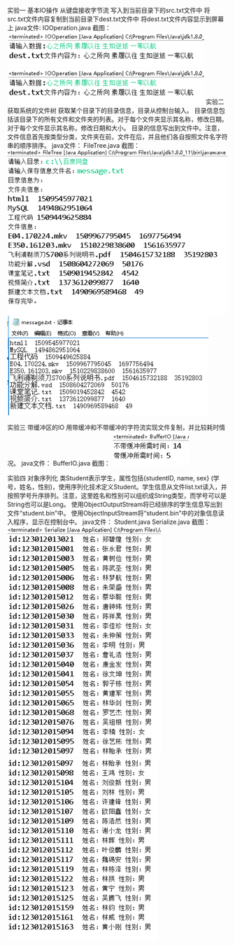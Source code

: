 
实验一 基本IO操作
从键盘接收字节流
写入到当前目录下的src.txt文件中
将src.txt文件内容复制到当前目录下dest.txt文件中
将dest.txt文件内容显示到屏幕上
java文件:
IOOperation.java
截图：
![image](https://github.com/ZQD5L/Java/raw/master/Experiment_IO/imgs/1.1.png)
![image](https://github.com/ZQD5L/Java/raw/master/Experiment_IO/1.1.png)
实验二 获取系统的文件树
获取某个目录下的目录信息，目录从控制台输入。
目录信息包括该目录下的所有文件和文件夹的列表。对于每个文件夹显示其名称，修改日期。对于每个文件显示其名称，修改日期和大小。
目录的信息写出到文件中。注意，文件信息首先按类型分类，文件夹在前，文件在后，并且他们各自按照文件名字符串的顺序排序。
java文件：
FileTree.java
截图：
![image](https://github.com/ZQD5L/Java/raw/master/Experiment_IO/imgs/2.1.png)
![image](https://github.com/ZQD5L/Java/raw/master/Experiment_IO/imgs/2.2.png)

实验三 带缓冲区的IO
用带缓冲和不带缓冲的字符流实现文件复制，并比较耗时情况。
java文件：
BufferIO.java
截图：
![image](https://github.com/ZQD5L/Java/raw/master/Experiment_IO/imgs/3.1.png)

实验四 对象序列化
类Student表示学生，属性包括{studentID, name, sex} (学号，姓名，性别)，使用序列化技术定义Student。学生信息从文件list.txt读入，并按照学号升序排列。注意，这里姓名和性别可以组织成String类型，而学号可以是String也可以是Long。
使用ObjectOutputStream将已经排序的学生信息写出到文件“student.bin”中。
使用ObjectInputStream将“student.bin”中的对象信息读入程序，显示在控制台中。
java文件：
Student.java
Serialize.java
截图：
![image](https://github.com/ZQD5L/Java/raw/master/Experiment_IO/imgs/4.1.png)
![image](https://github.com/ZQD5L/Java/raw/master/Experiment_IO/imgs/4.2.png)
